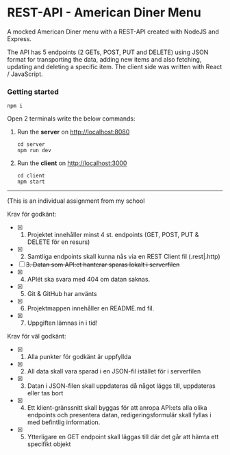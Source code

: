 # REST-API - American Diner Menu

A mocked American Diner menu with a REST-API created with NodeJS and Express. <br/>

The API has 5 endpoints (2 GETs, POST, PUT and DELETE) using JSON format for transporting the data, adding new items and also fetching, updating and deleting a specific item. The client side was written with React / JavaScript.

### Getting started

```
npm i
```
Open 2 terminals write the below commands:

1. Run the **server** on [http://localhost:8080](http://localhost:8080)
   ```
   cd server
   npm run dev
   ```

2. Run the **client** on [http://localhost:3000](http://localhost:3000)
   ```
   cd client
   npm start
   ```
----
(This is an individual assignment from my school

Krav för godkänt:
- [x] 1. Projektet innehåller minst 4 st. endpoints (GET, POST, PUT & DELETE för en resurs)
- [x] 2. Samtliga endpoints skall kunna nås via en REST Client fil (.rest|.http)
- [ ] ~~3. Datan som API:et hanterar sparas lokalt i serverfilen~~
- [x] 4. APIét ska svara med 404 om datan saknas.
- [x] 5. Git & GitHub har använts
- [x] 6. Projektmappen innehåller en README.md fil.
- [x] 7. Uppgiften lämnas in i tid!

Krav för väl godkänt:
- [x] 1. Alla punkter för godkänt är uppfyllda
- [x] 2. All data skall vara sparad i en JSON-fil istället för i serverfilen
- [x] 3. Datan i JSON-filen skall uppdateras då något läggs till, uppdateras eller tas bort
- [x] 4. Ett klient-gränssnitt skall byggas för att anropa API:ets alla olika endpoints och presentera datan, redigeringsformulär skall fyllas i med befintlig information.
- [x] 5. Ytterligare en GET endpoint skall läggas till där det går att hämta ett specifikt objekt
